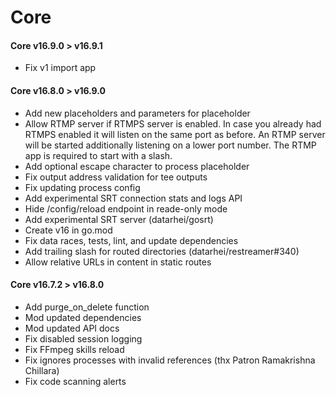 # Core

#### Core v16.9.0 > v16.9.1

-   Fix v1 import app

#### Core v16.8.0 > v16.9.0

-   Add new placeholders and parameters for placeholder
-   Allow RTMP server if RTMPS server is enabled. In case you already had RTMPS enabled it will listen on the same port as before. An RTMP server will be started additionally listening on a lower port number. The RTMP app is required to start with a slash.
-   Add optional escape character to process placeholder
-   Fix output address validation for tee outputs
-   Fix updating process config
-   Add experimental SRT connection stats and logs API
-   Hide /config/reload endpoint in reade-only mode
-   Add experimental SRT server (datarhei/gosrt)
-   Create v16 in go.mod
-   Fix data races, tests, lint, and update dependencies
-   Add trailing slash for routed directories (datarhei/restreamer#340)
-   Allow relative URLs in content in static routes

#### Core v16.7.2 > v16.8.0

-   Add purge_on_delete function
-   Mod updated dependencies
-   Mod updated API docs
-   Fix disabled session logging
-   Fix FFmpeg skills reload
-   Fix ignores processes with invalid references (thx Patron Ramakrishna Chillara)
-   Fix code scanning alerts
